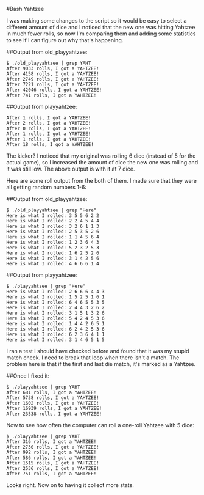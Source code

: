 #Bash Yahtzee

I was making some changes to the script so it would be easy to select a
different amount of dice and I noticed that the new one was hitting Yahtzee in
much fewer rolls, so now I'm comparing them and adding some statistics to see
if I can figure out why that's happening.

##Output from old_playyahtzee:
```
$ ./old_playyahtzee | grep YAHT
After 9033 rolls, I got a YAHTZEE!
After 4158 rolls, I got a YAHTZEE!
After 2749 rolls, I got a YAHTZEE!
After 7221 rolls, I got a YAHTZEE!
After 42046 rolls, I got a YAHTZEE!
After 741 rolls, I got a YAHTZEE!
```
##Output from playyahtzee:
```
After 1 rolls, I got a YAHTZEE!
After 2 rolls, I got a YAHTZEE!
After 0 rolls, I got a YAHTZEE!
After 1 rolls, I got a YAHTZEE!
After 1 rolls, I got a YAHTZEE!
After 18 rolls, I got a YAHTZEE!
```
The kicker? I noticed that my original was rolling 6 dice (instead of 5 for the actual game), 
so I increased the amount of dice the new one was rolling and it was still low. The above 
output is with it at 7 dice.

Here are some roll output from the both of them. I made sure that they were all getting random
numbers 1-6:

##Output from old_playyahtzee:
```
$ ./old_playyahtzee | grep "Here"
Here is what I rolled: 3 5 5 6 2 2
Here is what I rolled: 2 2 4 5 4 4
Here is what I rolled: 3 2 6 1 1 3
Here is what I rolled: 2 5 3 5 2 6
Here is what I rolled: 1 1 4 5 6 4
Here is what I rolled: 1 2 3 6 4 3
Here is what I rolled: 5 2 3 2 5 3
Here is what I rolled: 1 6 2 5 2 6
Here is what I rolled: 3 1 4 2 5 6
Here is what I rolled: 4 6 6 6 1 4
```
##Output from playyahtzee:
```
$ ./playyahtzee | grep "Here"
Here is what I rolled: 2 6 6 6 4 4 3
Here is what I rolled: 1 5 2 5 1 6 1
Here is what I rolled: 6 4 6 5 5 3 5
Here is what I rolled: 2 4 4 3 2 6 2
Here is what I rolled: 3 1 5 1 3 2 6
Here is what I rolled: 5 4 2 4 5 3 6
Here is what I rolled: 1 4 4 2 6 5 1
Here is what I rolled: 6 2 4 2 5 3 6
Here is what I rolled: 6 2 3 6 4 1 1
Here is what I rolled: 3 1 4 6 5 1 5
```
I ran a test I should have checked before and found that it was my stupid match check. I need to 
break that loop when there isn't a match. The problem here is that if the first and last die match,
it's marked as a Yahtzee.

##Once I fixed it:
```
$ ./playyahtzee | grep YAHT
After 681 rolls, I got a YAHTZEE!
After 5738 rolls, I got a YAHTZEE!
After 1602 rolls, I got a YAHTZEE!
After 16939 rolls, I got a YAHTZEE!
After 23538 rolls, I got a YAHTZEE!
```
Now to see how often the computer can roll a one-roll Yahtzee with 5 dice:
```
$ ./playyahtzee | grep YAHT
After 316 rolls, I got a YAHTZEE!
After 2730 rolls, I got a YAHTZEE!
After 992 rolls, I got a YAHTZEE!
After 586 rolls, I got a YAHTZEE!
After 1515 rolls, I got a YAHTZEE!
After 2536 rolls, I got a YAHTZEE!
After 751 rolls, I got a YAHTZEE!
```
Looks right. Now on to having it collect more stats.
